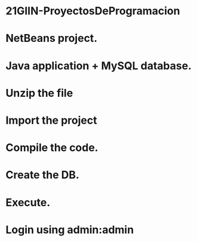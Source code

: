 # 21GIIN-ProyectosDeProgramacion
# NetBeans project.
# Java application + MySQL database.
# Unzip the file
# Import the project
# Compile the code.
# Create the DB.
# Execute.
# Login using admin:admin
